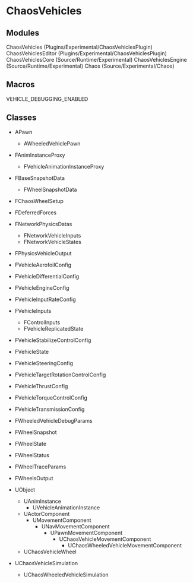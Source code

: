 # ChaosVehicles

## Modules

ChaosVehicles (Plugins/Experimental/ChaosVehiclesPlugin)
ChaosVehiclesEditor (Plugins/Experimental/ChaosVehiclesPlugin)
ChaosVehiclesCore (Source/Runtime/Experimental)
ChaosVehiclesEngine (Source/Runtime/Experimental)
Chaos (Source/Experimental/Chaos)

## Macros

VEHICLE_DEBUGGING_ENABLED

## Classes

* APawn
	* AWheeledVehiclePawn

* FAnimInstanceProxy
	* FVehicleAnimationInstanceProxy
* FBaseSnapshotData
	* FWheelSnapshotData
* FChaosWheelSetup
* FDeferredForces
* FNetworkPhysicsDatas
	* FNetworkVehicleInputs
	* FNetworkVehicleStates
* FPhysicsVehicleOutput
* FVehicleAerofoilConfig
* FVehicleDifferentialConfig
* FVehicleEngineConfig
* FVehicleInputRateConfig
* FVehicleInputs
	* FControlInputs
	* FVehicleReplicatedState
* FVehicleStabilizeControlConfig
* FVehicleState
* FVehicleSteeringConfig
* FVehicleTargetRotationControlConfig
* FVehicleThrustConfig
* FVehicleTorqueControlConfig
* FVehicleTransmissionConfig
* FWheeledVehicleDebugParams
* FWheelSnapshot
* FWheelState
* FWheelStatus
* FWheelTraceParams
* FWheelsOutput

* UObject
	* UAnimInstance
		* UVehicleAnimationInstance
	* UActorComponent
		* UMovementComponent
			* UNavMovementComponent
				* UPawnMovementComponent
					* UChaosVehicleMovementComponent
						* UChaosWheeledVehicleMovementComponent
	* UChaosVehicleWheel
* UChaosVehicleSimulation
	* UChaosWheeledVehicleSimulation